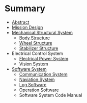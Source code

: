 # Summary

* [Abstract](README.md)
* [Mission Design](arl15md.md)
* [Mechanical Structural System](arl15d1001md.md)
   * [Body Structure](body_structure.md)
   * [Wheel Structure](wheel_structure.md)
   * [Stabilizer Structure](stabilizer_structure.md)
* Electrical Control System
   * [Electrical Power System](electrical_power_system.md)
   * [Vision System](vision_system.md)
* [Software System](software_system.md)
   * [Communication System](communication_system.md)
   * [Naviation System](naviation_system.md)
   * [Log Software](log_software.md)
   * Operation Software
   * Software System Code Manual

